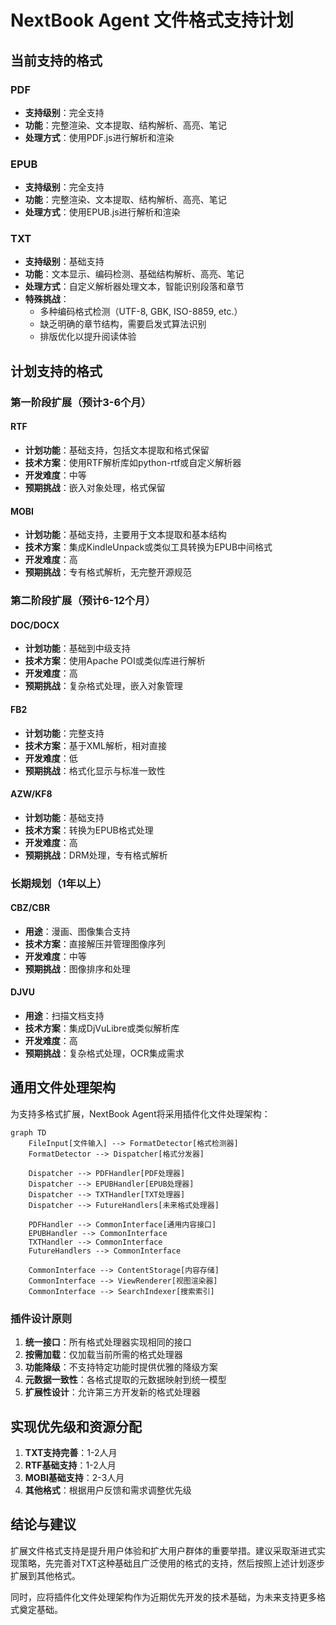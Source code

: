 # NextBook Agent 文件格式支持计划

## 当前支持的格式

### PDF
- **支持级别**：完全支持
- **功能**：完整渲染、文本提取、结构解析、高亮、笔记
- **处理方式**：使用PDF.js进行解析和渲染

### EPUB
- **支持级别**：完全支持
- **功能**：完整渲染、文本提取、结构解析、高亮、笔记
- **处理方式**：使用EPUB.js进行解析和渲染

### TXT
- **支持级别**：基础支持
- **功能**：文本显示、编码检测、基础结构解析、高亮、笔记
- **处理方式**：自定义解析器处理文本，智能识别段落和章节
- **特殊挑战**：
  - 多种编码格式检测（UTF-8, GBK, ISO-8859, etc.）
  - 缺乏明确的章节结构，需要启发式算法识别
  - 排版优化以提升阅读体验

## 计划支持的格式

### 第一阶段扩展（预计3-6个月）

#### RTF
- **计划功能**：基础支持，包括文本提取和格式保留
- **技术方案**：使用RTF解析库如python-rtf或自定义解析器
- **开发难度**：中等
- **预期挑战**：嵌入对象处理，格式保留

#### MOBI
- **计划功能**：基础支持，主要用于文本提取和基本结构
- **技术方案**：集成KindleUnpack或类似工具转换为EPUB中间格式
- **开发难度**：高
- **预期挑战**：专有格式解析，无完整开源规范

### 第二阶段扩展（预计6-12个月）

#### DOC/DOCX
- **计划功能**：基础到中级支持
- **技术方案**：使用Apache POI或类似库进行解析
- **开发难度**：高
- **预期挑战**：复杂格式处理，嵌入对象管理

#### FB2
- **计划功能**：完整支持
- **技术方案**：基于XML解析，相对直接
- **开发难度**：低
- **预期挑战**：格式化显示与标准一致性

#### AZW/KF8
- **计划功能**：基础支持
- **技术方案**：转换为EPUB格式处理
- **开发难度**：高
- **预期挑战**：DRM处理，专有格式解析

### 长期规划（1年以上）

#### CBZ/CBR
- **用途**：漫画、图像集合支持
- **技术方案**：直接解压并管理图像序列
- **开发难度**：中等
- **预期挑战**：图像排序和处理

#### DJVU
- **用途**：扫描文档支持
- **技术方案**：集成DjVuLibre或类似解析库
- **开发难度**：高
- **预期挑战**：复杂格式处理，OCR集成需求

## 通用文件处理架构

为支持多格式扩展，NextBook Agent将采用插件化文件处理架构：

```mermaid
graph TD
    FileInput[文件输入] --> FormatDetector[格式检测器]
    FormatDetector --> Dispatcher[格式分发器]
    
    Dispatcher --> PDFHandler[PDF处理器]
    Dispatcher --> EPUBHandler[EPUB处理器]
    Dispatcher --> TXTHandler[TXT处理器]
    Dispatcher --> FutureHandlers[未来格式处理器]
    
    PDFHandler --> CommonInterface[通用内容接口]
    EPUBHandler --> CommonInterface
    TXTHandler --> CommonInterface
    FutureHandlers --> CommonInterface
    
    CommonInterface --> ContentStorage[内容存储]
    CommonInterface --> ViewRenderer[视图渲染器]
    CommonInterface --> SearchIndexer[搜索索引]
```

### 插件设计原则

1. **统一接口**：所有格式处理器实现相同的接口
2. **按需加载**：仅加载当前所需的格式处理器
3. **功能降级**：不支持特定功能时提供优雅的降级方案
4. **元数据一致性**：各格式提取的元数据映射到统一模型
5. **扩展性设计**：允许第三方开发新的格式处理器

## 实现优先级和资源分配

1. **TXT支持完善**：1-2人月
2. **RTF基础支持**：1-2人月
3. **MOBI基础支持**：2-3人月
4. **其他格式**：根据用户反馈和需求调整优先级

## 结论与建议

扩展文件格式支持是提升用户体验和扩大用户群体的重要举措。建议采取渐进式实现策略，先完善对TXT这种基础且广泛使用的格式的支持，然后按照上述计划逐步扩展到其他格式。

同时，应将插件化文件处理架构作为近期优先开发的技术基础，为未来支持更多格式奠定基础。
